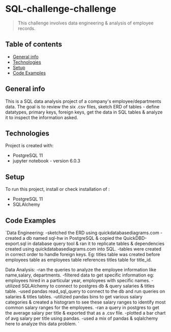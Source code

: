 # SQL-challenge-challenge
> This challenge involves data engineering & analysis of employee records.

## Table of contents
* [General info](#general-info)
* [Technologies](#technologies)
* [Setup](#setup)
* [Code Examples](#codeexamples)

## General info
This is a SQL data analysis project of a company's employee/departments data.
The goal is to review the six .csv files, sketch ERD of tables - define datatypes, primary keys, foreign keys, get the data in SQL tables & analyze it to inspect the information asked.

## Technologies
Project is created with:
* PostgreSQL 11
* jupyter notebook - version 6.0.3

## Setup
To run this project, install or check installation of :
* PostgreSQL 11
* SQLAlchemy

## Code Examples

`Data Engineering:
-sketched the ERD using quickdatabasediagrams.com
-created a db named sql-hw in PostgreSQL & copied the QuickDBD-export.sql in database query tool & ran it to replicate tables & dependencies created using quickdatabasediagrams.com into SQL.
-tables were created in correct order to handle foreign keys. Eg: titles table was created before employees table as employees table references titles table for title_id.

 Data Analysis:
 -ran the queries to analyze the employee information like name,salary, departments.
 -filtered data to get specific information eg: employees hired in a particular year, employees with specific names.
 -utilized SQLAlchemy to connect to postgres db & query salaries & titles table.
 -used pandas read_sql_query to connect to the db and run queries on salaries & titles tables. 
 -utilizied pandas bins to get various salary categories & created a histogram to see these salary ranges to identify most common salary ranges for the employees.
 -ran a query in postgres to get the average salary per title & exported that as a .csv file.
 -plotted a bar chart of avg salary per title using pandas.
 -used a mix of pandas & sqlalchemy here to analyze this data problem.
`
